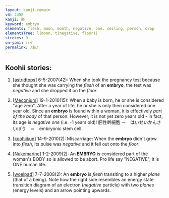 ```yaml
---
layout: kanji-remain
v4: 2458
kanji: 胚
keyword: embryo
elements: flesh, moon, month, negative, one, ceiling, person, drop
elementsTree: l(moon, t(negative, floor))
strokes: 9
on-yomi: ハイ
permalink: /胚/
---
```


## Koohii stories: 

1) [<a href="http://kanji.koohii.com/profile/astridtops">astridtops</a>] 6-5-2007(42): When she took the pregnancy test because she thought she was carrying the <em>flesh</em> of an<strong> embryo</strong>, the test was <em>negative</em> and she dropped it on the <em>floor</em>.

2) [<a href="http://kanji.koohii.com/profile/Meconium">Meconium</a>] 19-1-2010(15): When a baby is born, he or she is considered &quot;age zero&quot;. After a year of life, he or she is only then considered one year old. Since an<strong> embryo</strong> is found within a woman, it is effectively <em>part of the body</em> of that person. However, it is not yet zero years old - in fact, its age is <em>negative one</em> (i.e. -1 years old)! 胚性幹細胞 －　はいせいかんさいぼう　＝　embryonic stem cell.

3) [<a href="http://kanji.koohii.com/profile/koohiikun">koohiikun</a>] 14-9-2010(2): Miscarriage: When the<strong> embryo</strong> didn&#039;t grow into <em>flesh</em>, its pulse was <em>negative</em> and it fell out onto the <em>floor</em>.

4) [<a href="http://kanji.koohii.com/profile/Nukemarine">Nukemarine</a>] 1-2-2009(2): An<strong> EMBRYO</strong> is considered part of the woman&#039;s BODY so is allowed to be abort. Pro life say &quot;NEGATIVE&quot;, it is ONE human life.

5) [<a href="http://kanji.koohii.com/profile/woelpad">woelpad</a>] 7-7-2008(2): An <strong>embryo</strong> is <em>flesh</em> transiting to a higher <em>plane</em> (that of a being). Note how the right side resembles an energy state transition diagram of an electron (<em>negative</em> particle) with two <em>planes</em> (energy levels) and an arrow pointing upwards.


